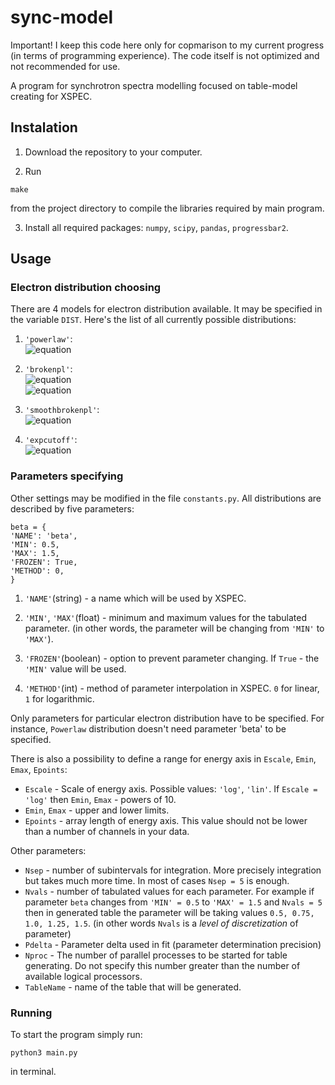 # sync-model

Important! I keep this code here only for copmarison to my current progress (in terms of programming experience). The code itself is not optimized and not recommended for use.

A program for synchrotron spectra modelling focused on table-model
creating for XSPEC.

## Instalation

1. Download the repository to your computer.

2. Run
```
make
```
from the project directory to compile the libraries required by main program.

3. Install all required packages: `numpy`, `scipy`, `pandas`, `progressbar2`.

## Usage

### Electron distribution choosing
There are 4 models for electron distribution available. It may be specified in the variable `DIST`. Here's the list of all currently possible distributions:

1. `'powerlaw'`:    
      ![equation](https://render.githubusercontent.com/render/math?math=\frac{dN_e}{dt}=\gamma^{-s})

2. `'brokenpl'`:    
      ![equation](https://render.githubusercontent.com/render/math?math=\frac{dN_e}{dt}=\gamma^{-s_1},\text{%20if%20}\gamma\textless\gamma_{br})  
      ![equation](https://render.githubusercontent.com/render/math?math=\frac{dN_e}{dt}=\gamma^{-s_2}\cdot\gamma^{s_2-s_1}_{br},\text{%20if%20}\gamma\textgreater\gamma_{br})

3. `'smoothbrokenpl'`:    
      ![equation](https://render.githubusercontent.com/render/math?math=\frac{dN_e}{dt}=\gamma^{-s_1}\Big(\frac{1}{1%2B(\frac{\gamma}{\gamma_{br}})^2}\Big)^{\frac{s_2-s_1}{2}})

4. `'expcutoff'`:    
      ![equation](https://render.githubusercontent.com/render/math?math=\frac{dN_e}{dt}=\gamma^{-s_1}e^{-(\frac{\gamma}{\gamma_{br}})^\beta})

### Parameters specifying
Other settings may be modified in the file `constants.py`. All distributions are described by five parameters:
```
beta = {
'NAME': 'beta',
'MIN': 0.5,
'MAX': 1.5,
'FROZEN': True,
'METHOD': 0,
}
```
1. `'NAME'`(string) - a name which will be used by XSPEC.

2. `'MIN'`, `'MAX'`(float) - minimum and maximum values for the tabulated parameter.
(in other words, the parameter will be changing from `'MIN'` to `'MAX'`).

3. `'FROZEN'`(boolean) - option to prevent parameter changing. If `True` - the `'MIN'` value will be used.

4. `'METHOD'`(int) - method of parameter interpolation in XSPEC. `0` for linear, `1` for logarithmic.

Only parameters for particular electron distribution have to be specified. For instance, `Powerlaw` distribution doesn't need parameter 'beta' to be specified.

There is also a possibility to define a range for energy axis in `Escale`, `Emin`, `Emax`, `Epoints`:
- `Escale` - Scale of energy axis. Possible values: `'log'`, `'lin'`. If `Escale = 'log'` then `Emin`, `Emax` - powers of 10.
- `Emin`, `Emax` - upper and lower limits.
- `Epoints` - array length of energy axis. This value should not be lower than a number of channels in your data.

Other parameters:
- `Nsep` - number of subintervals for integration. More precisely integration but takes much more time. In most of cases `Nsep = 5` is enough.
- `Nvals` - number of tabulated values for each parameter. For example if parameter `beta` changes from `'MIN' = 0.5` to `'MAX' = 1.5` and `Nvals = 5` then in generated table the parameter will be taking values `0.5, 0.75, 1.0, 1.25, 1.5`. (in other words `Nvals` is a _level of discretization_ of parameter)
- `Pdelta` - Parameter delta used in fit (parameter determination precision)
- `Nproc` - The number of parallel processes to be started for table generating. Do not specify this number greater than the number of available logical processors.
- `TableName` - name of the table that will be generated.


### Running
To start the program simply run:
```
python3 main.py
```
in terminal.
